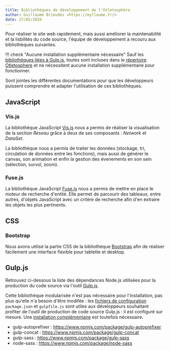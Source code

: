 ```yaml
---
title: Bibliothèques de développement de l'Otletosphère
author: Guillaume Brioudes <https://myllaume.fr/>
date: 27/05/2020
---
```


Pour réaliser le site web rapidement, mais aussi améliorer la maintenabilité et la lisbilités du code source, l'équipe de développement a recouru aux bibliothèques suivantes.

!!! check "Aucune installation supplémentaire nécessaire"
	Sauf les [bibliothèques liées à Gulp.js](#gulpjs), toutes sont incluses dans le [répertoire Otletosphere](./architecture-code-source.md#arborescence-de-fichier) et ne nécessitent aucune installation supplémentaire pour fonctionner.

Sont jointes les différentes documentations pour que les développeurs puissent comprendre et adapter l'utilisation de ces bibliothèques.

## JavaScript

### Vis.js

La bibliothèque JavaScript [Vis.js](https://github.com/visjs/vis-network) nous a permis de réaliser la visualisation de la section *Réseau* grâce à deux de ses composants : *Network* et *DataSet*.

La bibliothèque nous a permis de traiter les données (stockage, tri, circulation de données entre les fonctions), mais aussi de générer le canvas, son animation et enfin la gestion des évenements en son sein (sélection, survol, zoom).

### Fuse.js

La bibliothèque JavaScript [Fuse.js](https://fusejs.io/) nous a permis de mettre en place le moteur de recherche d'entité. Elle permet de parcourir des tableaux, entre autres, d'objets JavaScript avec un critère de recherche afin d'en extraire les objets les plus pertinents.

## CSS

### Bootstrap

Nous avons utilisé la partie CSS de la bibliothèque [Bootstrap](https://getbootstrap.com/) afin de réaliser facilement une interface flexible pour tablette et desktop.

## Gulp.js

Retrouvez ci-dessous la liste des dépendances Node.js utilisées pour la production du code source via l'outil [Gulp.js](https://gulpjs.com/).

Cette bibliothèque modularisée n'est pas nécessaire pour l'installation, pas plus qu'elle n'a besoin d'être modifée : les [fichiers de configuration](./architecture-code-source.md#arborescence-de-fichier) `package.json` et `gulpfile.js` sont utiles aux développeurs souhaitant profiter de l'outil de production de code source Gulp.js : il est configuré sur mesure. Une [installation complémentaire](./installation.md#gulpjs) est toutefois nécessaire.

- gulp-autoprefixer : https://www.npmjs.com/package/gulp-autoprefixer
- gulp-concat : https://www.npmjs.com/package/gulp-concat
- gulp-sass : https://www.npmjs.com/package/gulp-sass
- node-sass : https://www.npmjs.com/package/node-sass